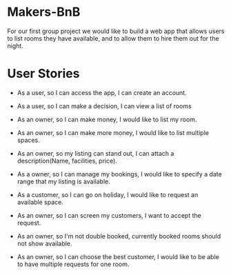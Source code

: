 # Makers-BnB

For our first group project we would like to build a web app that allows users to list rooms they have available, and to allow them to hire them out for the night. 

# User Stories

- As a user, so I can access the app, I can create an account.
- As a user, so I can make a decision, I can view a list of rooms
- As an owner, so I can make money, I would like to list my room.

- As an owner, so I can make more money, I would like to list multiple spaces.

- As an owner, so my listing can stand out, I can attach a description(Name, facilities, price).

- As a owner, so I can manage my bookings, I would like to specify a date range that my listing is available.

- As a customer, so I can go on holiday, I would like to request an available space.
- As an owner, so I can screen my customers, I want to accept the request.

- As an owner, so I'm not double booked, currently booked rooms should not show available.

- As an owner, so I can choose the best customer, I would like to be able to have multiple requests for one room.